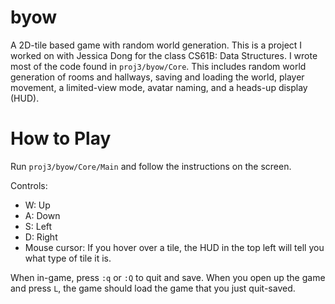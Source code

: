 # byow
A 2D-tile based game with random world generation. This is a project I worked on with Jessica Dong for the class CS61B: Data Structures. I wrote most of the code found in `proj3/byow/Core`. This includes random world generation of rooms and hallways, saving and loading the world, player movement, a limited-view mode, avatar naming, and a heads-up display (HUD). 

# How to Play
Run `proj3/byow/Core/Main` and follow the instructions on the screen. 

Controls: 
- W: Up
- A: Down
- S: Left
- D: Right
- Mouse cursor: If you hover over a tile, the HUD in the top left will tell you what type of tile it is.  

When in-game, press `:q` or `:Q` to quit and save. When you open up the game and press `L`, the game should load the game that you just quit-saved.

